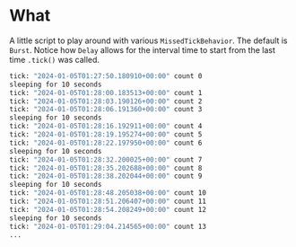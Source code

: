 # What

A little script to play around with various `MissedTickBehavior`. The default is `Burst`. Notice how `Delay` allows for the interval time to start from the last time `.tick()` was called.

```bash
tick: "2024-01-05T01:27:50.180910+00:00" count 0
sleeping for 10 seconds
tick: "2024-01-05T01:28:00.183513+00:00" count 1
tick: "2024-01-05T01:28:03.190126+00:00" count 2
tick: "2024-01-05T01:28:06.191360+00:00" count 3
sleeping for 10 seconds
tick: "2024-01-05T01:28:16.192911+00:00" count 4
tick: "2024-01-05T01:28:19.195274+00:00" count 5
tick: "2024-01-05T01:28:22.197950+00:00" count 6
sleeping for 10 seconds
tick: "2024-01-05T01:28:32.200025+00:00" count 7
tick: "2024-01-05T01:28:35.202688+00:00" count 8
tick: "2024-01-05T01:28:38.202044+00:00" count 9
sleeping for 10 seconds
tick: "2024-01-05T01:28:48.205038+00:00" count 10
tick: "2024-01-05T01:28:51.206407+00:00" count 11
tick: "2024-01-05T01:28:54.208249+00:00" count 12
sleeping for 10 seconds
tick: "2024-01-05T01:29:04.214565+00:00" count 13
...
```
